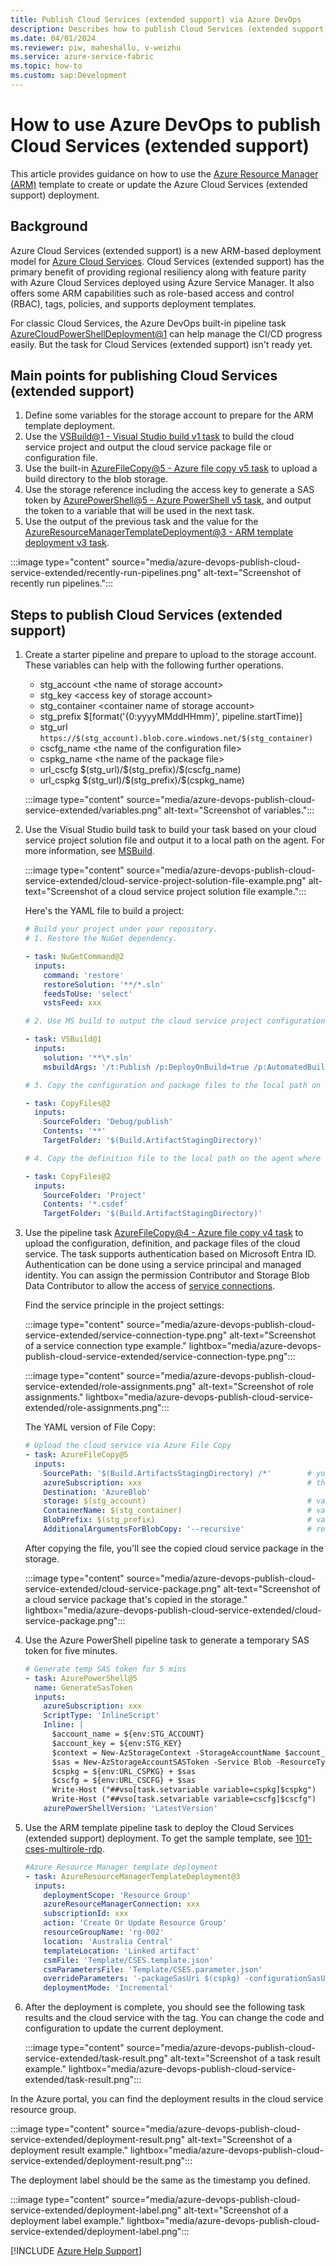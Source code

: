 ```yaml
---
title: Publish Cloud Services (extended support) via Azure DevOps
description: Describes how to publish Cloud Services (extended support) by using Azure DevOps.
ms.date: 04/01/2024
ms.reviewer: piw, maheshallu, v-weizhu
ms.service: azure-service-fabric
ms.topic: how-to
ms.custom: sap:Development
---
```

# How to use Azure DevOps to publish Cloud Services (extended support)

This article provides guidance on how to use the [Azure Resource Manager (ARM)](/azure/azure-resource-manager/management/overview) template to create or update the Azure Cloud Services (extended support) deployment.

## Background

Azure Cloud Services (extended support) is a new ARM-based deployment model for [Azure Cloud Services](https://azure.microsoft.com/products/cloud-services/). Cloud Services (extended support) has the primary benefit of providing regional resiliency along with feature parity with Azure Cloud Services deployed using Azure Service Manager. It also offers some ARM capabilities such as role-based access and control (RBAC), tags, policies, and supports deployment templates.

For classic Cloud Services, the Azure DevOps built-in pipeline task [AzureCloudPowerShellDeployment@1](/azure/devops/pipelines/tasks/reference/azure-cloud-powershell-deployment-v1) can help manage the CI/CD progress easily. But the task for Cloud Services (extended support) isn't ready yet.

## Main points for publishing Cloud Services (extended support)

1. Define some variables for the storage account to prepare for the ARM template deployment.
2. Use the [VSBuild@1 - Visual Studio build v1 task](/azure/devops/pipelines/tasks/reference/vsbuild-v1) to build the cloud service project and output the cloud service package file or configuration file.
3. Use the built-in [AzureFileCopy@5 - Azure file copy v5 task](/azure/devops/pipelines/tasks/reference/azure-file-copy-v5) to upload a build directory to the blob storage.
4. Use the storage reference including the access key to generate a SAS token by [AzurePowerShell@5 - Azure PowerShell v5 task](/azure/devops/pipelines/tasks/reference/azure-powershell-v5), and output the token to a variable that will be used in the next task.
5. Use the output of the previous task and the value for the [AzureResourceManagerTemplateDeployment@3 - ARM template deployment v3 task](/azure/devops/pipelines/tasks/reference/azure-resource-manager-template-deployment-v3).

:::image type="content" source="media/azure-devops-publish-cloud-service-extended/recently-run-pipelines.png" alt-text="Screenshot of recently run pipelines.":::

## Steps to publish Cloud Services (extended support)

1. Create a starter pipeline and prepare to upload to the storage account. These variables can help with the following further operations.

    - stg_account       \<the name of storage account>
    - stg_key              \<access key of storage account>
    - stg_container    \<container name of storage account>
    - stg_prefix          \$[format('{0:yyyyMMddHHmm}', pipeline.startTime)]
    - stg_url               `https://$(stg_account).blob.core.windows.net/$(stg_container)`
    - cscfg_name       \<the name of the configuration file>
    - cspkg_name      \<the name of the package file>
    - url_cscfg            \$(stg_url)/\$(stg_prefix)/\$(cscfg_name)
    - url_cspkg           \$(stg_url)/\$(stg_prefix)/\$(cspkg_name)

    :::image type="content" source="media/azure-devops-publish-cloud-service-extended/variables.png" alt-text="Screenshot of variables.":::

2. Use the Visual Studio build task to build your task based on your cloud service project solution file and output it to a local path on the agent. For more information, see [MSBuild](/visualstudio/msbuild/msbuild).

    :::image type="content" source="media/azure-devops-publish-cloud-service-extended/cloud-service-project-solution-file-example.png" alt-text="Screenshot of a cloud service project solution file example.":::

    Here's the YAML file to build a project:

    ```yml
    # Build your project under your repository.
    # 1. Restore the NuGet dependency.
    
    - task: NuGetCommand@2
      inputs:
        command: 'restore'
        restoreSolution: '**/*.sln'
        feedsToUse: 'select'
        vstsFeed: xxx

    # 2. Use MS build to output the cloud service project configuration and package to the temporary location of the local agent.

    - task: VSBuild@1
      inputs:
        solution: '**\*.sln'
        msbuildArgs: '/t:Publish /p:DeployOnBuild=true /p:AutomatedBuild=True /p:configuration=release /p:TargetProfile=Cloud /p:PublishDir=%SYSTEM_DEFAULTWORKINGDIRECTORY%/Debug/publish'

    # 3. Copy the configuration and package files to the local path on the agent where any artifacts locate.

    - task: CopyFiles@2
      inputs:
        SourceFolder: 'Debug/publish'
        Contents: '**'
        TargetFolder: '$(Build.ArtifactStagingDirectory)'

    # 4. Copy the definition file to the local path on the agent where any artifacts locate.

    - task: CopyFiles@2
      inputs:
        SourceFolder: 'Project'
        Contents: '*.csdef'
        TargetFolder: '$(Build.ArtifactStagingDirectory)'
    ```

3. Use the pipeline task [AzureFileCopy@4 - Azure file copy v4 task](/azure/devops/pipelines/tasks/reference/azure-file-copy-v4) to upload the configuration, definition, and package files of the cloud service. The task supports authentication based on Microsoft Entra ID. Authentication can be done using a service principal and managed identity. You can assign the permission Contributor and Storage Blob Data Contributor to allow the access of [service connections](/azure/devops/pipelines/library/service-endpoints).

    Find the service principle in the project settings:

    :::image type="content" source="media/azure-devops-publish-cloud-service-extended/service-connection-type.png" alt-text="Screenshot of a service connection type example." lightbox="media/azure-devops-publish-cloud-service-extended/service-connection-type.png":::

    :::image type="content" source="media/azure-devops-publish-cloud-service-extended/role-assignments.png" alt-text="Screenshot of role assignments." lightbox="media/azure-devops-publish-cloud-service-extended/role-assignments.png":::

    The YAML version of File Copy:

    ```yml
    # Upload the cloud service via Azure File Copy
    - task: AzureFileCopy@5
      inputs:
        SourcePath: '$(Build.ArtifactsStagingDirectory) /*'        # you can set $(Build.ArtifactsStagingDirectory) as Build part for output of the MSBuild.
        azureSubscription: xxx                                     # the name of service connector
        Destination: 'AzureBlob'
        storage: $(stg_account)                                    # variable stg_account
        ContainerName: $(stg_container)                            # variable stg_container
        BlobPrefix: $(stg_prefix)                                  # variable stg prefix is $[format('{0:yyyyMMddHHmm}', pipeline.startTime)]
        AdditionalArgumentsForBlobCopy: '--recursive'              # recursively copy the files in this directory
    ```

    After copying the file, you'll see the copied cloud service package in the storage.

    :::image type="content" source="media/azure-devops-publish-cloud-service-extended/cloud-service-package.png" alt-text="Screenshot of a cloud service package that's copied in the storage." lightbox="media/azure-devops-publish-cloud-service-extended/cloud-service-package.png":::

4. Use the Azure PowerShell pipeline task to generate a temporary SAS token for five minutes.

    ```yml
    # Generate temp SAS token for 5 mins
    - task: AzurePowerShell@5                                                     # please make sure the Azure PowerShell contains the module of Az and AzureRm.
      name: GenerateSasToken
      inputs:
        azureSubscription: xxx                                                    # the name of service connector
        ScriptType: 'InlineScript'
        Inline: |
          $account_name = ${env:STG_ACCOUNT}
          $account_key = ${env:STG_KEY}
          $context = New-AzStorageContext -StorageAccountName $account_name -StorageAccountKey $account_key
          $sas = New-AzStorageAccountSASToken -Service Blob -ResourceType Service,Container,Object -Permission "rl" -ExpiryTime (Get-Date).AddMinutes(5) -Context $context
          $cspkg = ${env:URL_CSPKG} + $sas
          $cscfg = ${env:URL_CSCFG} + $sas
          Write-Host ("##vso[task.setvariable variable=cspkg]$cspkg")             # output $cspkg in PowerShell to global variable cspkg
          Write-Host ("##vso[task.setvariable variable=cscfg]$cscfg")             # output $cscfg in PowerShell to global variable cscfg
        azurePowerShellVersion: 'LatestVersion'
    ```

5. Use the ARM template pipeline task to deploy the Cloud Services (extended support) deployment. To get the sample template, see [101-cses-multirole-rdp](https://github.com/Azure-Samples/cloud-services-extended-support/tree/main/101-cses-multirole-rdp).

    ```yml
    #Azure Resource Manager template deployment
    - task: AzureResourceManagerTemplateDeployment@3                               
      inputs:
        deploymentScope: 'Resource Group'                                           # resource group level deployment
        azureResourceManagerConnection: xxx                                         # the name of service connector
        subscriptionId: xxx                                                         # subscription id of the service connector
        action: 'Create Or Update Resource Group'
        resourceGroupName: 'rg-002'                                                                               
        location: 'Australia Central'
        templateLocation: 'Linked artifact'
        csmFile: 'Template/CSES.template.json'
        csmParametersFile: 'Template/CSES.parameter.json'
        overrideParameters: '-packageSasUri $(cspkg) -configurationSasUri $(cscfg) -cloudServiceName cses4test002 -deploymentLabel deploy$(stg_prefix)' # overwrite some parameters of template.
        deploymentMode: 'Incremental'
    ```

6. After the deployment is complete, you should see the following task results and the cloud service with the tag. You can change the code and configuration to update the current deployment.

    :::image type="content" source="media/azure-devops-publish-cloud-service-extended/task-result.png" alt-text="Screenshot of a task result example." lightbox="media/azure-devops-publish-cloud-service-extended/task-result.png":::

In the Azure portal, you can find the deployment results in the cloud service resource group.

:::image type="content" source="media/azure-devops-publish-cloud-service-extended/deployment-result.png" alt-text="Screenshot of a deployment result example." lightbox="media/azure-devops-publish-cloud-service-extended/deployment-result.png":::

The deployment label should be the same as the timestamp you defined.

:::image type="content" source="media/azure-devops-publish-cloud-service-extended/deployment-label.png" alt-text="Screenshot of a deployment label example." lightbox="media/azure-devops-publish-cloud-service-extended/deployment-label.png":::

[!INCLUDE [Azure Help Support](../../../../includes/azure-help-support.md)]
